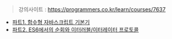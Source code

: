 > 강의사이트 : https://programmers.co.kr/learn/courses/7637

- [파트1. 함수형 자바스크립트 기본기](파트1.-함수형-자바스크립트-기본기)
- [파트2. ES6에서의 순회와 이터러블/이터레이터 프로토콜](파트2.-ES6에서의-순회와-이터러블/이터레이터-프로토콜)